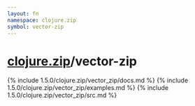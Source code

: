 ```yaml
---
layout: fn
namespace: clojure.zip
symbol: vector-zip
---
```


# [clojure.zip](../)/vector-zip

{% include 1.5.0/clojure.zip/vector_zip/docs.md %}
{% include 1.5.0/clojure.zip/vector_zip/examples.md %}
{% include 1.5.0/clojure.zip/vector_zip/src.md %}

